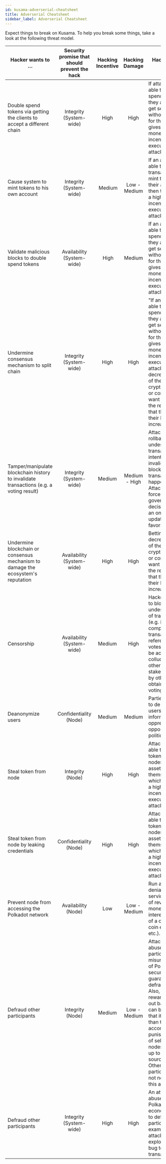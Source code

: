 ```yaml
---
id: kusama-adverserial-cheatsheet
title: Adverserial Cheatsheet
sidebar_label: Adverserial Cheatsheet
---
```


Expect things to break on Kusama. To help you break some things, take a look at the following threat model.

| Hacker wants to …                                                                      | Security promise that should prevent the hack | Hacking Incentive | Hacking Damage | Hacking value details                                                                                                                                                                                                                                                                                                                                  |
| -------------------------------------------------------------------------------------- |:---------------------------------------------:|:-----------------:|:--------------:| ------------------------------------------------------------------------------------------------------------------------------------------------------------------------------------------------------------------------------------------------------------------------------------------------------------------------------------------------------ |
| Double spend tokens via getting the clients to accept a different chain                |            Integrity (System-wide)            |       High        |      High      | If attackers are able to double spend tokens, they are able to get services without paying for them. This gives them a high monetary incentive to execute the attack.                                                                                                                                                                                  |
| Cause system to mint tokens to his own account                                         |            Integrity (System-wide)            |       Medium      |  Low - Medium  | If an attacker is able to craft transactions that mint tokens to their account, then this provides a high monetary incentive to execute this attack.                                                                                                                                                                                                   |
| Validate malicious blocks to double spend tokens                                       |          Availability (System-wide)           |        High       |     Medium     | If an attacker is able to double spend tokens, they are able to get services without paying for them. This gives them a high monetary incentive to execute the attack.                                                                                                                                                                                 |
| Undermine consensus mechanism to split chain                                           |            Integrity (System-wide)            |       High        |      High      | "If an attacker is able to double spend tokens, they are able to get services without paying for them. This gives them a high monetary incentive to execute the attack. Betting on decrease in value of the cryptocurrency or competitors want to damage the reputation, so that the value of their blockchain increases.                              |
| Tamper/manipulate blockchain history to invalidate transactions (e.g. a voting result) |            Integrity (System-wide)            |      Medium       | Medium - High  | Attacker can rollback undesired transactions by intentionally invalidating the block where transaction has happened. Attacker can force a governance decision (or even an on-chain update) that favors them.                                                                                                                                           |
| Undermine blockchain or consensus mechanism to damage the ecosystem's reputation       |          Availability (System-wide)           |       High        |      High      | Betting on decrease in value of the cryptocurrency or competitors want to damage the reputation, so that the value of their blockchain increases                                                                                                                                                                                                       |
| Censorship                                                                             |          Availability (System-wide)           |      Medium       |      High      | Hackers are able to block undesirable types of transactions (e.g. industry competitor transactions or referendum votes). This could be achieved by colluding with other stakeholders or by otherwise obtaining more voting power.                                                                                                                      |
| Deanonymize users                                                                      |            Confidentiality (Node)             |      Medium       |     Medium     | Parties that want to de-anonymize users can use the information to oppress the opposition (e.g. political activists).                                                                                                                                                                                                                                  |
| Steal token from node                                                                  |               Integrity (Node)                |       High        |      High      | Attackers that are able to steal tokens from nodes can claim assets for themselves, which gives them a high monetary incentive to execute the attack.                                                                                                                                                                                                  |
| Steal token from node by leaking credentials                                           |            Confidentiality (Node)             |       High        |      High      | Attackers that are able to steal tokens from nodes can claim assets for themselves, which gives them a high monetary incentive to execute the attack.                                                                                                                                                                                                  |
| Prevent node from accessing the Polkadot network                                       |              Availability (Node)              |        Low        |  Low - Medium  | Run a targeted denial-of-service attack out of revenge, monetary interests (in case of a competing coin exchange, etc.).                                                                                                                                                                                                                               |
| Defraud other participants                                                             |               Integrity (Node)                |      Medium       |  Low - Medium  | Attacker can abuse other participants’ misunderstanding of Polkadot's security guarantees to defraud them. Also, if the reward for calling out bad behavior can be set up so that it is higher than the according punishment, a set of self-handled nodes can be set up to generate a source cycle. Other participants are not needed for this attack. |
| Defraud other participants                                                             |            Integrity (System-wide)            |       High        |      High      | An attacker could abuse bugs in Polkadot's economic system to defraud other participants. For example, an attacker could exploit a logic bug to not pay transaction fees.                                                                                                                                                                              |
